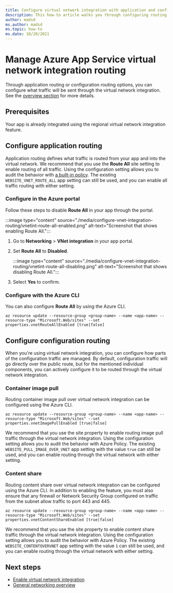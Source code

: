 ```yaml
---
title: Configure virtual network integration with application and configuration routing.
description: This how-to article walks you through configuring routing on a regional virtual network integration.
author: madsd
ms.author: madsd
ms.topic: how-to
ms.date: 10/20/2021
---
```


# Manage Azure App Service virtual network integration routing

Through application routing or configuration routing options, you can configure what traffic will be sent through the virtual network integration. See the [overview section](./overview-vnet-integration.md#routes) for more details.

## Prerequisites

Your app is already integrated using the regional virtual network integration feature.

## Configure application routing

Application routing defines what traffic is routed from your app and into the virtual network. We recommend that you use the **Route All** site setting to enable routing of all traffic. Using the configuration setting allows you to audit the behavior with [a built-in policy](https://portal.azure.com/#blade/Microsoft_Azure_Policy/PolicyDetailBlade/definitionId/%2Fproviders%2FMicrosoft.Authorization%2FpolicyDefinitions%2F33228571-70a4-4fa1-8ca1-26d0aba8d6ef). The existing `WEBSITE_VNET_ROUTE_ALL` app setting can still be used, and you can enable all traffic routing with either setting.

### Configure in the Azure portal

Follow these steps to disable **Route All** in your app through the portal.

:::image type="content" source="./media/configure-vnet-integration-routing/vnetint-route-all-enabled.png" alt-text="Screenshot that shows enabling Route All.":::

1. Go to **Networking** > **VNet integration** in your app portal.
1. Set **Route All** to **Disabled**.
    
    :::image type="content" source="./media/configure-vnet-integration-routing/vnetint-route-all-disabling.png" alt-text="Screenshot that shows disabling Route All.":::

1. Select **Yes** to confirm.

### Configure with the Azure CLI

You can also configure **Route All** by using the Azure CLI.

```azurecli-interactive
az resource update --resource-group <group-name> --name <app-name> --resource-type "Microsoft.Web/sites" --set properties.vnetRouteAllEnabled [true|false]
```

## Configure configuration routing

When you're using virtual network integration, you can configure how parts of the configuration traffic are managed. By default, configuration traffic will go directly over the public route, but for the mentioned individual components, you can actively configure it to be routed through the virtual network integration.

### Container image pull

Routing container image pull over virtual network integration can be configured using the Azure CLI.

```azurecli-interactive
az resource update --resource-group <group-name> --name <app-name> --resource-type "Microsoft.Web/sites" --set properties.vnetImagePullEnabled [true|false]
```

We recommend that you use the site property to enable routing image pull traffic through the virtual network integration. Using the configuration setting allows you to audit the behavior with Azure Policy. The existing `WEBSITE_PULL_IMAGE_OVER_VNET` app setting with the value `true` can still be used, and you can enable routing through the virtual network with either setting.

### Content share

Routing content share over virtual network integration can be configured using the Azure CLI. In addition to enabling the feature, you must also ensure that any firewall or Network Security Group configured on traffic from the subnet allow traffic to port 443 and 445.

```azurecli-interactive
az resource update --resource-group <group-name> --name <app-name> --resource-type "Microsoft.Web/sites" --set properties.vnetContentShareEnabled [true|false]
```

We recommend that you use the site property to enable content share traffic through the virtual network integration. Using the configuration setting allows you to audit the behavior with Azure Policy. The existing `WEBSITE_CONTENTOVERVNET` app setting with the value `1` can still be used, and you can enable routing through the virtual network with either setting.

## Next steps

- [Enable virtual network integration](./configure-vnet-integration-enable.md)
- [General networking overview](./networking-features.md)